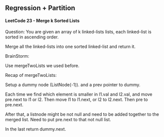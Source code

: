 ## Regression + Partition

#### LeetCode 23 - Merge k Sorted Lists

Question: You are given an array of k linked-lists lists, each linked-list is sorted in ascending order.

Merge all the linked-lists into one sorted linked-list and return it.


BrainStorm:

Use mergeTwoLists we used before.

Recap of mergeTwoLists:

Setup a dummy node (ListNode(-1)). and a prev pointer to dummy.

Each time we find which element is smaller in l1.val and l2.val, and move pre.next to l1 or l2. Then move l1 to l1.next, or l2 to l2.next. Then pre to pre.next.

After that, a listnode might be not null and need to be added together to the merged list. Need to put pre.next to that not null list. 

In the last return dummy.next.

